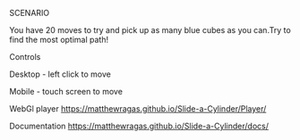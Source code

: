 SCENARIO

You have 20 moves to try and pick up as many blue cubes
as you can.Try to find the most optimal path!

Controls

Desktop - left click to move

Mobile - touch screen to move


WebGl player
https://matthewragas.github.io/Slide-a-Cylinder/Player/

Documentation
https://matthewragas.github.io/Slide-a-Cylinder/docs/
